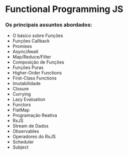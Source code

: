 # Functional Programming JS
### Os principais assuntos abordados:

- O básico sobre Funções
- Funções Callback
- Promises
- Async/Await
- Map/Reduce/Filter
- Composição de Funções
- Funções Puras
- Higher-Order Functions
- First-Class Functions
- Imutabilidade
- Closure
- Currying
- Lazy Evaluation
- Functors
- FlatMap
- Programação Reativa
- RxJS
- Stream de Dados
- Observables
- Operadores do RxJS
- Scheduler
- Subject
